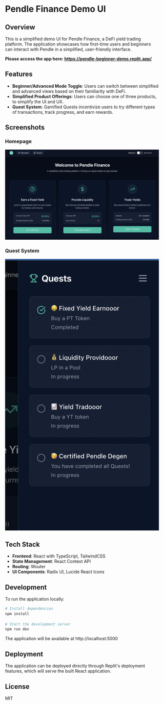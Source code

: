
# Pendle Finance Demo UI

## Overview
This is a simplified demo UI for Pendle Finance, a DeFi yield trading platform. The application showcases how first-time users and beginners  can interact with Pendle in a simplified, user-friendly interface.

**Please access the app here: https://pendle-beginner-demo.replit.app/**

## Features
- **Beginner/Advanced Mode Toggle**: Users can switch between simplified and advanced views based on their familiarity with DeFi.
- **Simplified Product Offerings**: Users can choose one of three products, to simplify the UI and UX.
- **Quest System**: Gamified Quests incentivize users to try different types of transactions, track progress, and earn rewards.

## Screenshots

### Homepage
![Pendle Finance Homepage](./attached_assets/demo_home.png)

### Quest System
![Pendle Finance Quest System](./attached_assets/demo_quests.png)

## Tech Stack
- **Frontend**: React with TypeScript, TailwindCSS
- **State Management**: React Context API
- **Routing**: Wouter
- **UI Components**: Radix UI, Lucide React Icons


## Development
To run the application locally:

```bash
# Install dependencies
npm install

# Start the development server
npm run dev
```

The application will be available at http://localhost:5000

## Deployment
The application can be deployed directly through Replit's deployment features, which will serve the built React application.

## License
MIT
